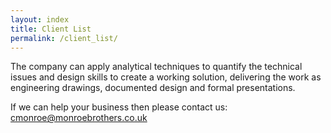 ```yaml
---
layout: index
title: Client List
permalink: /client_list/
---
```


The company can apply analytical techniques to quantify the technical issues and design skills to create a working solution, delivering the work as engineering drawings, documented design and formal presentations.

If we can help your business then please contact us: [cmonroe@monroebrothers.co.uk](cmonroe@monroebrothers.co.uk)

